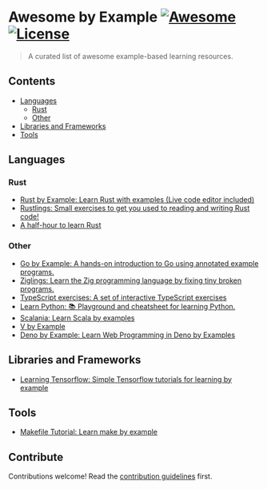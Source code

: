 # Awesome by Example [![Awesome](https://awesome.re/badge.svg)](https://awesome.re) [![License](https://img.shields.io/npm/l/generator-awesome-list.svg)](https://www.apache.org/licenses/LICENSE-2.0)

> A curated list of awesome example-based learning resources.

## Contents

- [Languages](#languages)
  - [Rust](#rust)
  - [Other](#other)
- [Libraries and Frameworks](#libraries-and-frameworks)
- [Tools](#tools)

## Languages

### Rust

- [Rust by Example: Learn Rust with examples (Live code editor included)](https://github.com/rust-lang/rust-by-example)
- [Rustlings: Small exercises to get you used to reading and writing Rust code!](https://github.com/rust-lang/rustlings)
- [A half-hour to learn Rust](https://fasterthanli.me/articles/a-half-hour-to-learn-rust)

### Other

- [Go by Example: A hands-on introduction to Go using annotated example programs.](https://gobyexample.com/)
- [Ziglings: Learn the Zig programming language by fixing tiny broken programs.](https://github.com/ratfactor/ziglings)
- [TypeScript exercises: A set of interactive TypeScript exercises](https://github.com/typescript-exercises/typescript-exercises)
- [Learn Python: 📚 Playground and cheatsheet for learning Python.](https://github.com/trekhleb/learn-python)
- [Scalania: Learn Scala by examples](https://github.com/jaceklaskowski/scalania)
- [V by Example](https://github.com/v-community/v_by_example)
- [Deno by Example: Learn Web Programming in Deno by Examples](https://github.com/deepakshrma/deno-by-example)

## Libraries and Frameworks

- [Learning Tensorflow: Simple Tensorflow tutorials for learning by example](https://github.com/michaelmendoza/learning-tensorflow)

## Tools

- [Makefile Tutorial: Learn make by example](https://github.com/theicfire/makefiletutorial)

## Contribute

Contributions welcome! Read the [contribution guidelines](CONTRIBUTING.md) first.
